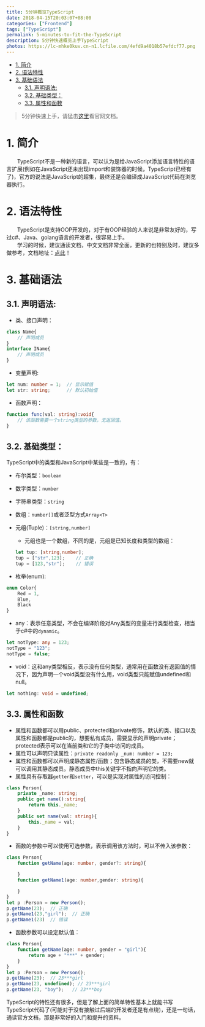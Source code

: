 ```yaml
---
title: 5分钟概览TypeScript
date: 2018-04-15T20:03:07+08:00
categories: ["Frontend"]
tags: ["TypeScript"]
permalink: 5-minutes-to-fit-the-TypeScript
description: 5分钟快速概览上手TypeScript
photos: https://lc-mhke0kuv.cn-n1.lcfile.com/4efd9a4018b57efdcf77.png
---
```

<!-- TOC -->

- [1. 简介](#1-简介)
- [2. 语法特性](#2-语法特性)
- [3. 基础语法](#3-基础语法)
    - [3.1. 声明语法:](#31-声明语法)
    - [3.2. 基础类型：](#32-基础类型)
    - [3.3. 属性和函数](#33-属性和函数)

<!-- /TOC -->

> 5分钟快速上手，请猛击[这里](https://www.tslang.cn/docs/handbook/typescript-in-5-minutes.html)看官网文档。  
  
# 1. 简介  

　　TypeScript不是一种新的语言，可以认为是给JavaScript添加语言特性的语言扩展(例如在JavaScript还未出现import和装饰器的时候，TypeScript已经有了)，官方的说法是JavaScript的超集，最终还是会编译成JavaScript代码在浏览器执行。

# 2. 语法特性

　　TypeScript是支持OOP开发的，对于有OOP经验的人来说是非常友好的，写过c#、Java、golang语言的开发者，很容易上手。  
　　学习的时候，建议通读文档，中文文档非常全面，更新的也特别及时，建议多做参考，文档地址：[点此](https://www.tslang.cn/docs/home.html)！

# 3. 基础语法

## 3.1. 声明语法:

- 类、接口声明：

```typescript
class Name{
    // 声明成员
}
interface IName{
    // 声明成员
}
```

- 变量声明:  

```typescript
let num: number = 1;  // 显示赋值
let str: string;      // 默认初始值
```

- 函数声明：

```typescript
function func(val: string):void{
    // 该函数需要一个string类型的参数，无返回值。
}
```

## 3.2. 基础类型：

TypeScript中的类型和JavaScript中某些是一致的，有：

- 布尔类型：`boolean`
- 数字类型：`number`
- 字符串类型：`string`
- 数组：`number[]`或者泛型方式`Array<T>`
- 元组(Tuple)：`[string,number]`
    - 元组也是一个数组，不同的是，元组是已知长度和类型的数组：

    ```typescript
    let tup: [string,number];
    tup = ["str",123];    // 正确
    tup = [123,"str"];    // 错误
    ```
    
- 枚举(enum):

```typescript
enum Color{
    Red = 1,
    Blue,
    Black
}
```

- any：表示任意类型，不会在编译阶段对Any类型的变量进行类型检查，相当于c#中的`dynamic`。

```typescript
let notType: any = 123;
notType = "123";
notType = false;
```

- void：这和any类型相反，表示没有任何类型，通常用在函数没有返回值的情况下，因为声明一个void类型没有什么用，void类型只能赋值undefined和null。

```typescript
let nothing: void = undefined;
```

## 3.3. 属性和函数

- 属性和函数都可以用public、protected和private修饰，默认的类、接口以及属性和函数都是public的，想要私有成员，需要显示的声明private；protected表示可以在当前类和它的子类中访问的成员。
- 属性可以声明只读属性：`private readonly _num: number = 123;`
- 属性和函数都可以声明成静态属性/函数；包含静态成员的类，不需要new就可以调用其静态成员。静态成员中this关键字不指向声明它的类。
- 属性具有存取器`getter`和`setter`，可以是实现对属性的访问控制：

```typescript
class Person{
    private _name: string;
    public get name():string{
        return this._name;
    }
    public set name(val: string){
        this._name = val;
    }
}
```

- 函数的参数中可以使用可选参数，表示调用该方法时，可以不传入该参数：

```typescript
class Person{
    function getName(age: number, gender?: string){

    }
    function getName1(age: number,gender: string){

    }
}
let p :Person = new Person();
p.getName(23);  // 正确
p.getName1(23,"girl");  // 正确
p.getName1(23)  // 错误
```

- 函数参数可以设定默认值：

```typescript
class Person{
    function getName(age: number, gender = "girl"){
        return age + "***" + gender;
    }
}
let p :Person = new Person();
p.getName(23);  // 23***girl
p.getName(23, undefined); // 23***girl
p.getName(23, "boy");   // 23***boy
```

TypeScript的特性还有很多，但是了解上面的简单特性基本上就能书写TypeScript代码了(可能对于没有接触过后端的开发者还是有点绕)，还是一句话，通读官方文档，那是非常好的入门和提升的资料。
